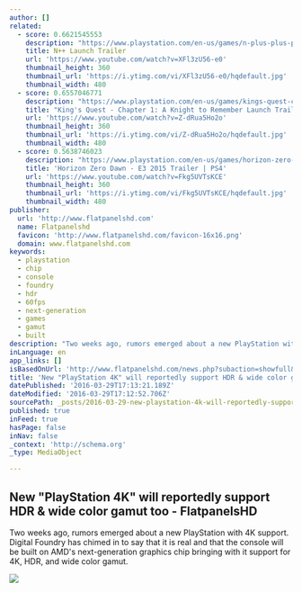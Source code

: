```yaml
---
author: []
related:
  - score: 0.6621545553
    description: "https://www.playstation.com/en-us/games/n-plus-plus-ps4/ It's finally here! N++ is now available on PlayStation4. http://www.nplusplus.org In this fast-paced, action-packed puzzle platformer set in the distant 2D future, you play as a ninja -- darting through obstacles, narrowly evading a slew of inadvertently homicidal enemy robots, and collecting gold in a minimalist, sci-fi world."
    title: N++ Launch Trailer
    url: 'https://www.youtube.com/watch?v=XFl3zU56-e0'
    thumbnail_height: 360
    thumbnail_url: 'https://i.ytimg.com/vi/XFl3zU56-e0/hqdefault.jpg'
    thumbnail_width: 480
  - score: 0.6557046771
    description: "https://www.playstation.com/en-us/games/kings-quest-chapter-1-a-knight-to-remember-ps4/ Download King's Quest - Chapter 1: A Knight to Remember. An aging King Graham reflects on a life of adventure with his granddaughter, Gwendolyn, taking players back to his teen years and his quest to become a knight of Daventry in King Edward's royal guard."
    title: "King's Quest - Chapter 1: A Knight to Remember Launch Trailer | PS4, PS3"
    url: 'https://www.youtube.com/watch?v=Z-dRua5Ho2o'
    thumbnail_height: 360
    thumbnail_url: 'https://i.ytimg.com/vi/Z-dRua5Ho2o/hqdefault.jpg'
    thumbnail_width: 480
  - score: 0.5638746023
    description: "https://www.playstation.com/en-us/games/horizon-zero-dawn-ps4/ Horizon Zero Dawn is an exhilarating new action role playing game exclusively for the PlayStation 4 System, developed by the award winning Guerrilla Games, creators of PlayStation's venerated Killzone franchise. Take on the role of skilled hunter Aloy as you explore a vibrant and lush world inhabited by mysterious mechanized creatures."
    title: 'Horizon Zero Dawn - E3 2015 Trailer | PS4'
    url: 'https://www.youtube.com/watch?v=Fkg5UVTsKCE'
    thumbnail_height: 360
    thumbnail_url: 'https://i.ytimg.com/vi/Fkg5UVTsKCE/hqdefault.jpg'
    thumbnail_width: 480
publisher:
  url: 'http://www.flatpanelshd.com'
  name: Flatpanelshd
  favicon: 'http://www.flatpanelshd.com/favicon-16x16.png'
  domain: www.flatpanelshd.com
keywords:
  - playstation
  - chip
  - console
  - foundry
  - hdr
  - 60fps
  - next-generation
  - games
  - gamut
  - built
description: "Two weeks ago, rumors emerged about a new PlayStation with 4K support. Digital Foundry has chimed in to say that it is real and that the console will be built on AMD's next-generation graphics chip bringing with it support for 4K, HDR, and wide color gamut."
inLanguage: en
app_links: []
isBasedOnUrl: 'http://www.flatpanelshd.com/news.php?subaction=showfull&id=1459150420'
title: 'New "PlayStation 4K" will reportedly support HDR & wide color gamut too - FlatpanelsHD'
datePublished: '2016-03-29T17:13:21.189Z'
dateModified: '2016-03-29T17:12:52.706Z'
sourcePath: _posts/2016-03-29-new-playstation-4k-will-reportedly-support-hdr-and-wide-colo.md
published: true
inFeed: true
hasPage: false
inNav: false
_context: 'http://schema.org'
_type: MediaObject

---
```

<article style=""><h1>New "PlayStation 4K" will reportedly support HDR &amp; wide color gamut too - FlatpanelsHD</h1><p>Two weeks ago, rumors emerged about a new PlayStation with 4K support. Digital Foundry has chimed in to say that it is real and that the console will be built on AMD's next-generation graphics chip bringing with it support for 4K, HDR, and wide color gamut.</p><img src="http://www.flatpanelshd.com/pictures/amdgpunm-2.jpg" /></article>